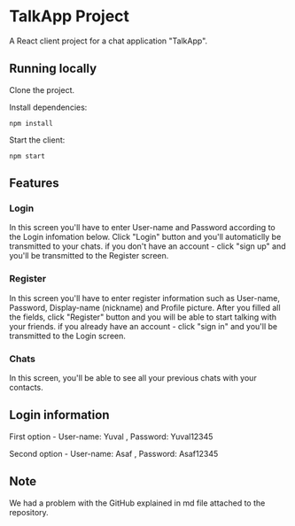 # TalkApp Project

[//]: # (head-end)

A React client project for a chat application "TalkApp".

## Running locally

Clone the project.

Install dependencies:

`npm install`

Start the client:

`npm start`

## Features

### Login

In this screen you'll have to enter User-name and Password according to the Login infomation below.
Click "Login" button and you'll automaticlly be transmitted to your chats.
if you don't have an account - click "sign up" and you'll be transmitted to the Register screen.

### Register

In this screen you'll have to enter register information such as User-name, Password, Display-name (nickname) and Profile picture.
After you filled all the fields, click "Register" button and you will be able to start talking with your friends.
if you already have an account - click "sign in" and you'll be transmitted to the Login screen.

### Chats

In this screen, you'll be able to see all your previous chats with your contacts.

## Login information

First option - 
User-name: Yuval ,
Password: Yuval12345

Second option - 
User-name: Asaf ,
Password: Asaf12345

[//]: # (head-end)

## Note

We had a problem with the GitHub explained in md file attached to the repository.


[//]: # (foot-start)

[{]: <helper> (navStep)

[}]: #
